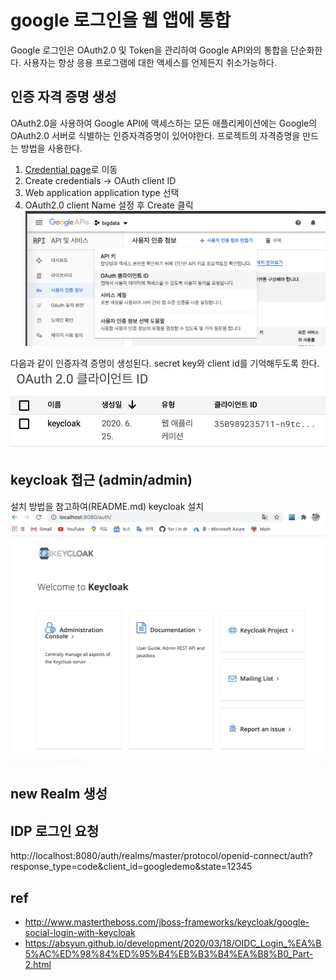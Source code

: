 

# google 로그인을 웹 앱에 통합

Google 로그인은 OAuth2.0 및 Token을 관리하여 Google API와의 통합을 단순화한다. 사용자는 항상 응용 프로그램에 대한 액세스를 언제든지 취소가능하다.

## 인증 자격 증명 생성

OAuth2.0을 사용하여 Google API에 액세스하는 모든 애플리케이션에는 Google의 OAuth2.0 서버로 식별하는 인증자격증명이 있어야한다. 프로젝트의 자격증명을 만드는 방법을 사용한다.

1. [Credential page](https://console.developers.google.com/apis/credentials?pli=1)로 이동
2. Create credentials -> OAuth client ID
3. Web application application type 선택
4. OAuth2.0 client Name 설정 후 Create 클릭
![googleauth](./imgs/google_auth.png)

다음과 같이 인증자격 증명이 생성된다.
secret key와 client id를 기억해두도록 한다.
![clientid](./imgs/clientid.png)

## keycloak 접근 (admin/admin)

설치 방법을 참고하여(README.md) keycloak 설치
![keycloakintro](./imgs/keycloakindex.png)


## new Realm 생성


## IDP 로그인 요청

http://localhost:8080/auth/realms/master/protocol/openid-connect/auth?response_type=code&client_id=googledemo&state=12345

## ref
- http://www.mastertheboss.com/jboss-frameworks/keycloak/google-social-login-with-keycloak
- https://absyun.github.io/development/2020/03/18/OIDC_Login_%EA%B5%AC%ED%98%84%ED%95%B4%EB%B3%B4%EA%B8%B0_Part-2.html
